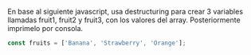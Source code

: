 En base al siguiente javascript, usa destructuring para crear 3 variables llamadas fruit1, fruit2 y fruit3, con los valores del array. Posteriormente imprimelo por consola.


```js
const fruits = ['Banana', 'Strawberry', 'Orange'];


```